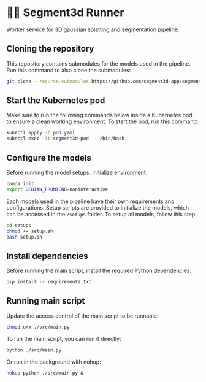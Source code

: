 # 🏃‍➡️ Segment3d Runner

Worker service for 3D gaussian splatting and segmentation pipeline.

## Cloning the repository

This repository contains submodules for the models used in the pipeline. Run this command to also clone the submodules:

```bash
git clone --recurse-submodules https://github.com/segment3d-app/segment3d-runner.git
```

## Start the Kubernetes pod

Make sure to run the following commands below inside a Kubernetes pod, to ensure a clean working environment. To start the pod, run this command:

```bash
kubectl apply -f pod.yaml
kubectl exec -it segment3d-pod -- /bin/bash
```

## Configure the models

Before running the model setups, initialize environment:

```bash
conda init
export DEBIAN_FRONTEND=noninteractive
```

Each models used in the pipeline have their own requirements and configurations. Setup scripts are provided to initialize the models, which can be accessed in the `/setups` folder. To setup all models, follow this step:

```bash
cd setups
chmod +x setup.sh
bash setup.sh
```

## Install dependencies

Before running the main script, install the required Python dependencies:

```bash
pip install -r requirements.txt
```

## Running main script

Update the access control of the main script to be runnable:

```bash
chmod u+x ./src/main.py
```

To run the main script, you can run it directly:

```bash
python ./src/main.py
```

Or run in the background with nohup:

```bash
nohup python ./src/main.py &
```
